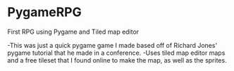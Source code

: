 PygameRPG
=========

First RPG using Pygame and Tiled map editor

-This was just a quick pygame game I made based off of Richard Jones' pygame tutorial that he made in a conference. 
-Uses tiled map editor maps and a free tileset that I found online to make the map, as well as the sprites.
